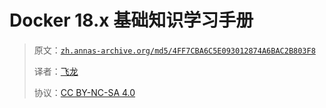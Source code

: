 # Docker 18.x 基础知识学习手册

> 原文：[`zh.annas-archive.org/md5/4FF7CBA6C5E093012874A6BAC2B803F8`](https://zh.annas-archive.org/md5/4FF7CBA6C5E093012874A6BAC2B803F8)
> 
> 译者：[飞龙](https://github.com/wizardforcel)
> 
> 协议：[CC BY-NC-SA 4.0](http://creativecommons.org/licenses/by-nc-sa/4.0/)